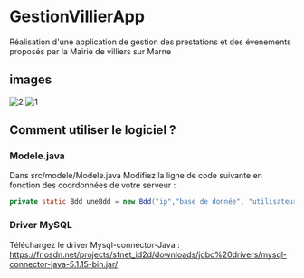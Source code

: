 # GestionVillierApp  
Réalisation d'une application de gestion des prestations et des évenements proposés par la Mairie de villiers sur Marne
  
## images    


![2](https://user-images.githubusercontent.com/71152540/172053971-88a8d311-e245-443f-84a8-45d3f43d31c2.PNG)
![1](https://user-images.githubusercontent.com/71152540/172053823-a8d160b3-d0db-4d09-87d3-8bd798a47601.PNG)  


## Comment utiliser le logiciel ? 


### Modele.java 
Dans src/modele/Modele.java 
Modifiez la ligne de code suivante en fonction des coordonnées de votre serveur :  

```Java 
private static Bdd uneBdd = new Bdd("ip","base de donnée", "utilisateur", "mdp"); 
```

### Driver MySQL

Téléchargez le driver Mysql-connector-Java : https://fr.osdn.net/projects/sfnet_id2d/downloads/jdbc%20drivers/mysql-connector-java-5.1.15-bin.jar/
